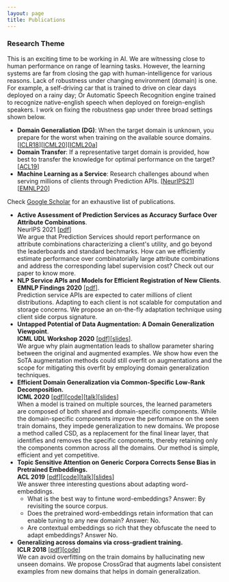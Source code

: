 ```yaml
---
layout: page
title: Publications
---
```


### Research Theme
This is an exciting time to be working in AI. We are witnessing close to human performance on range of learning tasks. 
However, the learning systems are far from closing the gap with human-intelligence for various reasons. Lack of robustness under changing environment (domain) is one.
For example, a self-driving car that is trained to drive on clear days deployed on a rainy day; Or Automatic Speech Recognition engine trained to recognize native-english speech when deployed on foreign-english speakers. 
I work on fixing the robustness gap under three broad settings shown below. 

* **Domain Generaliation (DG)**: When the target domain is unknown, you prepare for the worst when training on the available source domains. [[ICLR18](#crossgrad)][[ICML20](#csd)][[ICML20a](#dg_for_dr)]
* **Domain Transfer**: If a representative target domain is provided, how best to transfer the knowledge for optimal performance on the target? [[ACL19](#srcsel)]
* **Machine Learning as a Service**: Research challenges abound when serving millions of clients through Prediction APIs. [[NeurIPS21](#accsurf)][[EMNLP20](#topicsig)]

Check [Google Scholar](https://scholar.google.co.in/citations?user=DQddccYAAAAJ) for an exhaustive list of publications.  
<a name="accsurf"></a>
* **Active Assessment of Prediction Services as Accuracy Surface Over Attribute Combinations**.  
  NeurIPS 2021 [[pdf](https://arxiv.org/pdf/2108.06514.pdf)]  
  We argue that Prediction Services should report performance on attribute combinations characterizing a client's utility, and go beyond the leaderboards and standard bechmarks. How can we efficiently estimate performance over combinatorially large attribute combinations and address the corresponding label supervision cost? Check out our paper to know more.      
<a name="topicsig"></a>
* **NLP Service APIs and Models for Efficient Registration of New Clients**.   
  **EMNLP Findings 2020** [[pdf](https://arxiv.org/pdf/2010.01526.pdf)].   
  Prediction service APIs are expected to cater millions of client distributions. Adapting to each client is not scalable for computation and storage concerns. 
  We propose an on-the-fly adaptation technique using client side corpus signature.    
<a name="dg_for_dr"></a>
* **Untapped Potential of Data Augmentation: A Domain Generalization Viewpoint**.   
  **ICML UDL Workshop 2020** [[pdf](https://arxiv.org/abs/2007.04662)][[slides](https://docs.google.com/presentation/d/1IZuAc9GKrB2WO00kWOo1FOMs8sGBWe7XZLrhfZNHAJY/edit?usp=sharing)].       
  We argue why plain augmentation leads to shallow parameter sharing between the original and augmented examples. We show how even the SoTA augmentation methods could still overfit on augmentations and the scope for mitigating this overfit by employing domain generalization techniques.  
<a name="csd"></a>
* **Efficient Domain Generalization via Common-Specific Low-Rank Decomposition.**  
  **ICML 2020** [[pdf](https://arxiv.org/abs/2003.12815)][[code](https://github.com/vihari/CSD/)][[talk](https://icml.cc/virtual/2020/poster/6528)][[slides](https://docs.google.com/presentation/d/1x0MXQrutH1XJunhCPPqaHhWnqn49fZcPyMyJEdGDWv4/edit?usp=sharing)]    
  When a model is trained on multiple sources, the learned parameters are composed of both shared and domain-specific components. 
  While the domain-specific components improve the performance on the seen train domains, they impede generalization to new domains. 
  We propose a method called CSD, as a replacement for the final linear layer, that identifies and removes the specific components, thereby retaining only the components common across all the domains.   Our method is simple, efficient and yet competitive.  
<a name="srcsel"></a>
* **Topic Sensitive Attention on Generic Corpora Corrects Sense Bias in Pretrained Embeddings.**  
  **ACL 2019** [[pdf](https://arxiv.org/abs/1906.02688)][[code](https://github.com/vihari/focussed_embs)][[talk](https://vimeo.com/384490539)][[slides](https://docs.google.com/presentation/d/1cEiov879145R6oOBESjif2PcsNXKljZPORegf6_fEMU/edit?usp=sharing)]  
  We answer three interesting questions about adapting word-embeddings.
  + What is the best way to fintune word-embeddings? Answer: By revisiting the source corpus.
  + Does the pretrained word-embeddings retain information that can enable tuning to any new domain? Answer: No.
  + Are contextual embeddings so rich that they obfuscate the need to adapt embeddings? Answer No.   
<a name="crossgrad"></a>
* **Generalizing across domains via cross-gradient training.**   
  **ICLR 2018** [[pdf](https://arxiv.org/pdf/1804.10745.pdf)][[code](https://github.com/vihari/crossgrad)]   
  We can avoid overfitting on the train domains by hallucinating new unseen domains. We propose CrossGrad that augments label consistent examples from new domains that helps in domain generalization.
